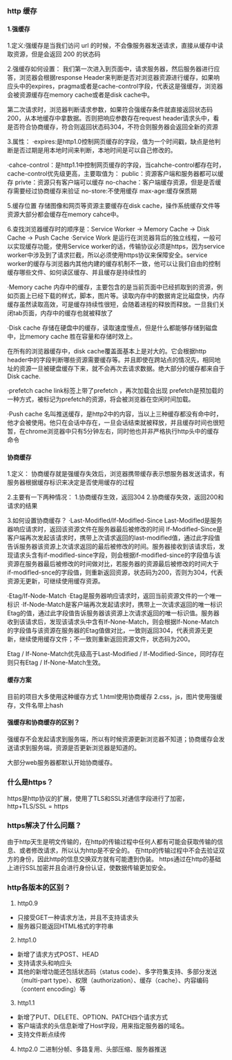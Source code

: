 ### http 缓存

#### 1.强缓存
1.定义:强缓存是当我们访问 url 的时候，不会像服务器发送请求，直接从缓存中读取资源，但是会返回 200 的状态码

2.强缓存如何设置：
  我们第一次进入到页面中，请求服务器，然后服务器进行应答，浏览器会根据response Header来判断是否对浏览器资源进行缓存，如果响应头中的expires，pragma或者是cache-control字段，代表这是强缓存，浏览器会被资源缓存在memory cache或者是disk cache中。

  第二次请求时，浏览器判断请求参数，如果符合强缓存条件就直接返回状态码200，从本地缓存中拿数据。否则把响应参数存在request header请求头中，看是否符合协商缓存，符合则返回状态码304，不符合则服务器会返回全新的资源

3.属性：
  ·expires:是http1.0控制网页缓存的字段，值为一个时间戳，缺点是他判断是否过期是用本地时间来判断，本地时间是可以自己修改的。

  ·cahce-control：是http1.1中控制网页缓存的字段，当cahche-control都存在时，cache-control优先级更高，主要取值为：
    public：资源客户端和服务器都可以缓存
    privte：资源只有客户端可以缓存
    no-chache：客户端缓存资源，但是是否缓存需要经过协商缓存来验证
    no-store:不使用缓存
    max-age:缓存保质期

5.缓存位置
存储图像和网页等资源主要缓存在disk cache，操作系统缓存文件等资源大部分都会缓存在memory cahce中。


6.查找浏览器缓存时的顺序是：Service Worker -> Memory Cache -> Disk Cache -> Push Cache
·Service Work
  是运行在浏览器背后的独立线程，一般可以实现缓存功能，使用Service worker的话，传输协议必须是https，因为service worker中涉及到了请求拦截，所以必须使用https协议来保障安全。service worker的缓存与浏览器内其他内建的缓存机制不一致，他可以让我们自由的控制缓存哪些文件、如何读区缓存、并且缓存是持续性的

  ·Memory cache
  内存中的缓存，主要包含的是当前页面中已经抓取到的资源，例如页面上已经下载的样式，脚本，图片等。读取内存中的数据肯定比磁盘快，内存缓存虽然读取高效，可是缓存持续性很短，会随着进程的释放而释放。一旦我们关闭tab页面，内存中的缓存也就被释放了

·Disk cache
  存储在硬盘中的缓存，读取速度慢点，但是什么都能够存储到磁盘中，比memory cache 胜在容量和存储时效上。

  在所有的浏览器缓存中，disk cache覆盖面基本上是对大的。它会根据http header中的字段判断哪些资源需要缓存等。并且即使在跨站点的情况先，相同地址的资源一旦被硬盘缓存下来，就不会再次去请求数据。绝大部分的缓存都来自于Disk cache.

·prefetch cache
  link标签上带了prefetch ，再次加载会出现
  prefetch是预加载的一种方式，被标记为prefetch的资源，将会被浏览器在空闲时间加载。

·Push cache
  名叫推送缓存，是http2中的内容，当以上三种缓存都没有命中时，他才会被使用。他只在会话中存在，一旦会话结束就被释放，并且缓存时间也很短暂，在chrome浏览器中只有5分钟左右，同时他也并非严格执行http头中的缓存命令

#### 协商缓存
1.定义：
  协商缓存就是强缓存失效后，浏览器携带缓存表示想服务器发送请求，有服务器根据缓存标识来决定是否使用缓存的过程

2.主要有一下两种情况：
  1.协商缓存生效，返回304
  2.协商缓存失效，返回200和请求的结果

3.如何设置协商缓存？
  ·Last-Modifled/If-Modifled-Since
    Last-Modifled是服务器响应请求时，返回该资源文件在服务器最后被修改的时间
    If-Modifled-Since是客户端再次发起该请求时，携带上次请求返回的last-modifled值，通过此字段值告诉服务器该资源上次请求返回的最后被修改的时间。服务器接收到该请求后，发现请求头含有if-modifled-since字段，则会根据if-modifled-since的字段值与该资源在服务器最后被修改的时间做对比，若服务器的资源最后被修改的时间大于if-modifled-snce的字段值，则重新返回资源，状态码为200，否则为304，代表资源无更新，可继续使用缓存资源。

  ·Etag/If-Node-Match
    ·Etag是服务器响应请求时，返回当前资源文件的一个唯一标识
    ·If-Node-Match是客户端再次发起请求时，携带上一次请求返回的唯一标识Etag的值，通过此字段值告诉服务器该资源上次请求返回的唯一标识值。服务器收到该请求后，发现该请求头中含有If-None-Match，则会根据If-None-Match的字段值与该资源在服务器的Etag值做对比，一致则返回304，代表资源无更新，继续使用缓存文件；不一致则重新返回资源文件，状态码为200。


  Etag / If-None-Match优先级高于Last-Modified / If-Modified-Since，同时存在则只有Etag / If-None-Match生效。

#### 缓存方案
目前的项目大多使用这种缓存方式
  1.html使用协商缓存
  2.css，js，图片使用强缓存，文件名带上hash

#### 强缓存和协商缓存的区别？
强缓存不会发起请求到服务端，所以有时候资源更新浏览器不知道；协商缓存会发送请求到服务端，资源是否更新浏览器是知道的。

大部分web服务器都默认开始协商缓存。


### 什么是https？
https是http协议的扩展，使用了TLS和SSL对通信字段进行了加密，http+TLS/SSL = https

### https解决了什么问题？
由于http天生是明文传输的，在http的传输过程中任何人都有可能会获取传输的信息、或者修改请求，所以认为http是不安全的。
在http的传输过程中不会去验证双方的身份，因此http的信息交换双方就有可能遭到伪装。
https通过在http的基础上进行SSL加密并且会进行身份认证，使数据传输更加安全。

### http各版本的区别？
1. http0.9
- 只接受GET一种请求方法，并且不支持请求头
- 服务器只能返回HTML格式的字符串

2. http1.0
- 新增了请求方式POST、HEAD
- 支持请求头和响应头
- 其他的新增功能还包括状态码（status code）、多字符集支持、多部分发送（multi-part type）、权限（authorization）、缓存（cache）、内容编码（content encoding）等

3. http1.1
- 新增了PUT、DELETE、OPTION、PATCH四个请求方式
- 客户端请求的头信息新增了Host字段，用来指定服务器的域名。
- 支持文件断点续传

4. http2.0
二进制分帧、多路复用、头部压缩、服务器推送